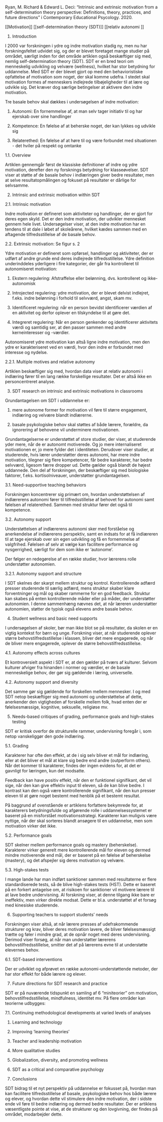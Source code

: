 Ryan, M. Richard & Edward L. Deci: “Intrinsic and extrinsic motivation from a self-determination theory perspective: Definitions, theory, practices, and future directions” i Contemporary Educational Psycology. 2020.

  [[Motivation]]
  [[self-determination theory (SDT)]]
  [[relativ autonomi ]]
  

1. Introduction

  

I 2000 var forskningen i ydre og indre motivation stadig ny, men nu har forskningsfeltet udvidet sig, og der er blevet foretaget mange studier på området, særligt inden for det område artiklen også beskæftiger sig med, nemlig self-determination theory (SDT). SDT er en bred teori om menneskelig udvikling og velvære (wellness), hvilket har stor betydning for uddannelse. Med SDT er der blevet gjort op med den behavioristiske opfattelse af motivation som noget, der skal komme udefra. I stedet skal motivation formes af menneskers indlejrede tilbøjeligheder til at lære og udvikle sig. Det kræver dog særlige betingelser at aktivere den indre motivation.

  

Tre basale behov skal dækkes i undersøgelsen af indre motivation:

1.  Autonomi: En fornemmelse af, at man selv tager initiativ til og har ejerskab over sine handlinger
    
2.  Kompetence: En følelse af at beherske noget, der kan lykkes og udvikle sig
    
3.  Relaterethed: En følelse af at høre til og være forbundet med situationen - det hviler på respekt og omtanke
    

  

1.1. Overview

  

Artiklen gennemgår først de klassiske definitioner af indre og ydre motivation, derefter den ny forsknings betydning for klasseøvelser. SDT viser at støtte af de basale behov i indlæringen giver bedre resultater, men at selve resultatopmålingen og fokuset på resultater er dårlige for selvsamme.

  
  

2. Intrinsic and extrinsic motivation within SDT

  

2.1. Intrinsic motivation

  

Indre motivation er defineret som aktiviteter og handlinger, der er gjort for deres egen skyld. Det er den indre motivation, der udvikler mennesket gennem hele livet. Undersøgelser viser, at den indre motivation har en tendens til at dale i løbet af skoleårene, hvilket kædes sammen med en aftagende tilfredsstillelse af de basale behov.

  

2.2. Extrinsic motivation: Se figur s. 2

  

Ydre motivation er defineret som opførsel, handlinger og aktiviteter, der er udført af andre grunde end deres indlejrede tilfredsstillelse. Ydre definition underinddeles yderligere i fire kategorier, der går fra kontrolleret til autonomiseret motivation:

1.  Ekstern regulering: Afstraffelse eller belønning, dvs. kontrolleret og ikke-autonomisk
    
2.  Introjected regulering: ydre motivation, der er blevet delvist indlejret, f.eks. indre belønning i forhold til selvværd, angst, skam mv.
    
3.  Identificeret regulering: når en person bevidst identificerer værdien af en aktivitet og derfor oplever en tilskyndelse til at gøre det. 
    
4.  Integreret regulering: Når en person genkender og identificerer aktivitets værdi og samtidig ser, at den passer sammen med andre kerneinteresser og -værdier.
    

  

Autonomiseret ydre motivation kan altså ligne indre motivation, men den ydre er karakteriseret ved en værdi, hvor den indre er forbundet med interesse og nydelse.

  

2.2.1. Multiple motives and relative autonomy

  

Artiklen beskæftiger sig med, hvordan data viser at relativ autonomi i indlæring fører til en lang række forskellige resultater. Det er altså ikke en personcentreret analyse.

  
  

3. SDT research on intrinsic and extrinsic motivations in classrooms

  

Grundantagelsen om SDT i uddannelse er:

1.  mere autonome former for motivation vil føre til større engagement, indlæring og velvære blandt indlærerne. 
    
2.  basale psykologiske behov skal støttes af både lærere, forældre, da ignorering af behovene vil underminere motivationen.
    

  

Grundantagelserne er understøttet af store studier, der viser, at studerende yder mere, når de er autonomt motiverede. Og jo mere internaliseret motivationen er, jo mere fylder det i identiteten. Derudover viser studier, at studerende, hvis lærer understøtter deres autonomi, har mere indre motivation, tilegner sig flere kompetencer, får bedre karakterer, har bedre selvværd, ligesom færre dropper ud. Dette gælder også blandt de højest uddannede. Den del af forskningen, der beskæftiger sig med biologiske faktorer, f.eks. kortisolniveauer, understøtter grundantagelsen.

  
  
  
  

3.1. Need-supportive teaching behaviors

  

Forskningen koncentrerer sig primært om, hvordan understøttelsen af indlærerens autonomi fører til tilfredsstillelse af behovet for autonomi samt følelsen af relaterethed. Sammen med struktur fører det også til kompetence.

  

3.2. Autonomy support

  

Understøttelsen af indlærerens autonomi sker med forståelse og anerkendelse af indlærerens perspektiv, samt en indsats for at få indlæreren til at tage ejerskab over sin egen udvikling og få en fornemmelse af valgfrihed. Følelsen af selv at vælge kan facilitere performance og nysgerrighed, særligt for dem som ikke er ‘autonome’.

Der følger en redegørelse af en række studier, hvor lærerens rolle understøtter autonomien.

  
  
  

3.2.1. Autonomy support and structure

  

I SDT skelnes der skarpt mellem struktur og kontrol. Kontrollerende adfærd presser studerende til særlig adfærd, mens struktur skaber klare forventninger og mål og skaber rammerne for en god feedback. Struktur kan skabes på enten kontrollerende måder eller på måder, der understøtter autonomien. I denne sammenhæng nævnes det, at når læreren understøtter autonomien, støtter de typisk også elevens andre basale behov.

  
  

4. Student wellness and basic need supports

  

I undersøgelsen af skoler, bør man ikke blot se på resultater, da skolen er en vigtig kontekst for børn og unge. Forskning viser, at når studerende oplever større behovstilfredsstillelse i klassen, bliver det mere engagerede, og når de bliver mere engagerede, oplever de større behovstilfredsstillelse.

  

4.1. Autonomy effects across cultures

  

Et kontroversielt aspekt i SDT er, at den gælder på tværs af kulturer. Selvom kulturer afviger fra hinanden i normer og værdier, er de basale menneskelige behov, der gør sig gældende i læring, universelle.

  

4.2. Autonomy support and diversity

  

Det samme gør sig gældende for forskellen mellem mennesker. I og med SDT netop beskæftiger sig med autonomi og understøttelse af dette, anerkender den vigtigheden af forskelle mellem folk, hvad enten der er følelsesmæssige, kognitive, seksuelle, religiøse mv.

  
  

5. Needs-based critiques of grading, performance goals and high-stakes testing

  

SDT er kritisk overfor de strukturelle rammer, undervisning foregår i, som netop vanskeliggør den gode indlæring.

  

5.1. Grading

  

Karakterer har ofte den effekt, at de i sig selv bliver et mål for indlæring, eller at det bliver et mål at klare sig bedre end andre (outperform others). Når det kommer til karakterer, findes der ingen evidens for, at det er gavnligt for læringen, kun det modsatte.

  

Feedback kan have positiv effekt, når den er funktionel signifikant, det vil sige, når den kan give effektiv input til eleven, så de kan blive bedre. I kontrast kan den også være kontrollerende signifikant, når den kun presser eleven til at gøre noget bestemt med henblik på et bestemt resultat.

  

På baggrund af ovenstående er artiklens forfattere bekymrede for, at karakterers betydningsfulde og afgørende rolle i uddannelsessystemet er baseret på en misforstået motivationsstrategi. Karakterer kan muligvis være nyttige, når der skal sorteres blandt ansøgere til en uddannelse, men som motivation virker det ikke.

  

5.2. Performance goals

  

SDT skelner mellem performance goals og mastery (beherskelse). Karakterer virker generelt mere kontrollerende mål for eleven og dermed mindre motiverende end mål, der er baseret på en følelse af beherskelse (mastery), og det afspejler sig deres motivation og velvære.

  

5.3. High-stakes tests

  

I mange lande har man indført sanktioner sammen med resultaterne er flere standardiserede tests, så de blive high-stakes tests (HST). Dette er baseret på en forkert antagelse om, at risikoen for sanktioner vil motivere lærere til at lave bedre undervisning. Al forskning viser, at denne tilgang ikke bare er ineffektiv, men virker direkte modsat. Dette er bl.a. understøttet af et forsøg med kinesiske studerende.

  
  
  

6. Supporting teachers to support students’ needs

  

Forskningen viser altså, at når lærere presses af udefrakommende strukturer og krav, bliver deres motivation lavere, de bliver følelsesmæssigt trætte og føler i mindre grad, at de opnår noget med deres undervisning. Derimod viser forsøg, at når man understøtter lærerens behovstilfredsstillelse, smitter det af på lærerens evne til at understøtte elevernes behov.

  

6.1. SDT-based interventions

  

Der er udviklet og afprøvet en række autonomi-understøttende metoder, der har stor effekt for både lærere og elever.

  
  

7. Future directions for SDT research and practice

  

SDT er på nuværende tidspunkt en samling af 6 “miniteorier” om motivation, behovstilfredsstillelse, mindfulness, identitet mv. På flere områder kan teorierne udbygges:

  

7.1. Continuing methodological developments at varied levels of analyses

  

1.  Learning and technology
    
2.  Improving ‘learning theories’
    
3.  Teacher and leadership motivation
    
4.  More qualitative studies
    
5.  Globalization, diversity, and promoting wellness
    
6.  SDT as a critical and comparative psychology
    

  
  

8. Conclusions

  

SDT bidrag til et nyt perspektiv på uddannelse er fokusset på, hvordan man kan facilitere tilfredsstillelse af basale, psykologiske behov hos både lærere og elever, og hvordan dette vil stimulere den indre motivation, der i sidste ende vil føre til bedre indlæring og dermed bedre resultater. Der er artiklens væsentligste pointe at vise, at de strukturer og den lovgivning, der findes på området, modarbejder dette.